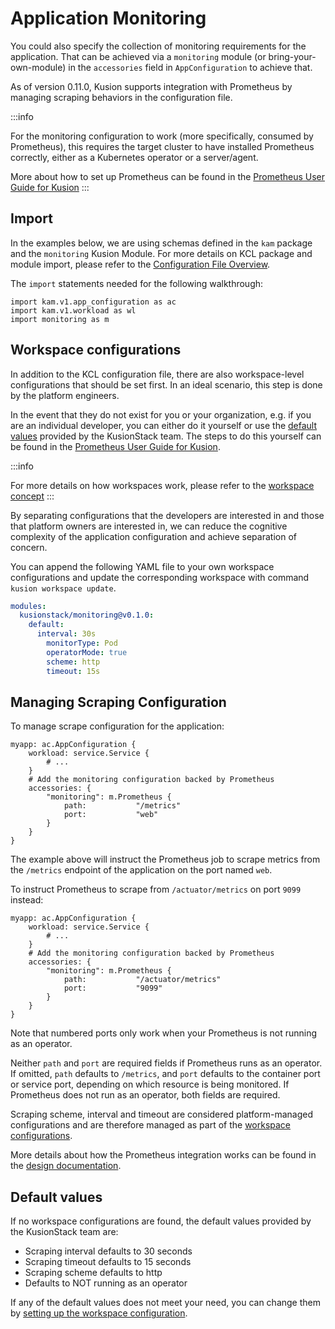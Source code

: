 # Application Monitoring

You could also specify the collection of monitoring requirements for the application. That can be achieved via a `monitoring` module (or bring-your-own-module) in the `accessories` field in `AppConfiguration` to achieve that.

As of version 0.11.0, Kusion supports integration with Prometheus by managing scraping behaviors in the configuration file.

:::info

For the monitoring configuration to work (more specifically, consumed by Prometheus), this requires the target cluster to have installed Prometheus correctly, either as a Kubernetes operator or a server/agent.

More about how to set up Prometheus can be found in the [Prometheus User Guide for Kusion](../user-guides/observability/prometheus)
:::

## Import

In the examples below, we are using schemas defined in the `kam` package and the `monitoring` Kusion Module. For more details on KCL package and module import, please refer to the [Configuration File Overview](overview).

The `import` statements needed for the following walkthrough:
```
import kam.v1.app_configuration as ac
import kam.v1.workload as wl
import monitoring as m
```

## Workspace configurations

In addition to the KCL configuration file, there are also workspace-level configurations that should be set first. In an ideal scenario, this step is done by the platform engineers. 

In the event that they do not exist for you or your organization, e.g. if you are an individual developer, you can either do it yourself or use the [default values](#default-values) provided by the KusionStack team. The steps to do this yourself can be found in the [Prometheus User Guide for Kusion](../user-guides/observability/prometheus#setting-up-workspace-configs).

:::info

For more details on how workspaces work, please refer to the [workspace concept](../3-concepts/4-workspace.md)
:::

By separating configurations that the developers are interested in and those that platform owners are interested in, we can reduce the cognitive complexity of the application configuration and achieve separation of concern.

You can append the following YAML file to your own workspace configurations and update the corresponding workspace with command `kusion workspace update`. 

```yaml
modules:
  kusionstack/monitoring@v0.1.0:
    default:
      interval: 30s
        monitorType: Pod
        operatorMode: true
        scheme: http
        timeout: 15s
```

## Managing Scraping Configuration
To manage scrape configuration for the application:
```
myapp: ac.AppConfiguration {
    workload: service.Service {
        # ...
    }
    # Add the monitoring configuration backed by Prometheus
    accessories: {
        "monitoring": m.Prometheus {
            path:           "/metrics"
            port:           "web"
        }
    }
}
```

The example above will instruct the Prometheus job to scrape metrics from the `/metrics` endpoint of the application on the port named `web`.

To instruct Prometheus to scrape from `/actuator/metrics` on port `9099` instead:
```
myapp: ac.AppConfiguration {
    workload: service.Service {
        # ...
    }
    # Add the monitoring configuration backed by Prometheus
    accessories: {
        "monitoring": m.Prometheus {
            path:           "/actuator/metrics"
            port:           "9099"
        }
    }
}
```

Note that numbered ports only work when your Prometheus is not running as an operator. 

Neither `path` and `port` are required fields if Prometheus runs as an operator. If omitted, `path` defaults to `/metrics`, and `port` defaults to the container port or service port, depending on which resource is being monitored. If Prometheus does not run as an operator, both fields are required.

Scraping scheme, interval and timeout are considered platform-managed configurations and are therefore managed as part of the [workspace configurations](../user-guides/observability/prometheus#setting-up-workspace-configs).

More details about how the Prometheus integration works can be found in the [design documentation](https://github.com/KusionStack/kusion/blob/main/docs/prometheus.md).

## Default values

If no workspace configurations are found, the default values provided by the KusionStack team are:
- Scraping interval defaults to 30 seconds
- Scraping timeout defaults to 15 seconds
- Scraping scheme defaults to http
- Defaults to NOT running as an operator

If any of the default values does not meet your need, you can change them by [setting up the workspace configuration](../user-guides/observability/prometheus#setting-up-workspace-configs).